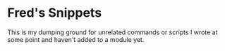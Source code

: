 ﻿# Fred's Snippets

This is my dumping ground for unrelated commands or scripts I wrote at some point and haven't added to a module yet.
